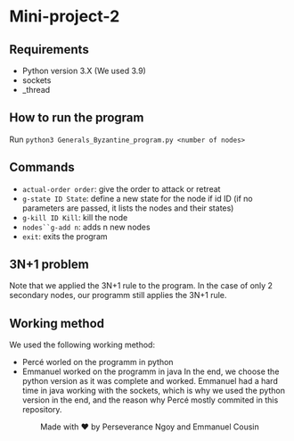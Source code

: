 # Mini-project-2

## Requirements
- Python version 3.X (We used 3.9)
- sockets
- _thread

## How to run the program
Run ```python3 Generals_Byzantine_program.py <number of nodes>```

## Commands

- ```actual-order order```: give the order to attack or retreat
- ```g-state ID State```: define a new state for the node if id ID (if no parameters are passed, it lists the nodes and their states)
- ```g-kill ID Kill```: kill the node
- ```nodes``g-add n```: adds n new nodes
- ```exit```: exits the program

## 3N+1 problem
Note that we applied the 3N+1 rule to the program.
In the case of only 2 secondary nodes, our programm still applies the 3N+1 rule.

## Working method
We used the following working method:
- Percé worled on the programm in python
- Emmanuel worked on the programm in java
In the end, we choose the python version as it was complete and worked.
Emmanuel had a hard time in java working with the sockets, which is why we used the python version in the end, and the reason why Percé mostly commited in this repository.


<p align="center">Made with ❤ by Perseverance Ngoy and Emmanuel Cousin</p>